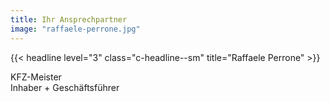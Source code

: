```yaml
---
title: Ihr Ansprechpartner
image: "raffaele-perrone.jpg"
---
```


{{< headline level="3" class="c-headline--sm" title="Raffaele Perrone" >}}

KFZ-Meister  
Inhaber + Geschäftsführer
